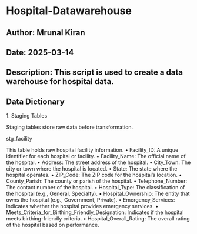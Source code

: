 # Hospital-Datawarehouse
## Author: Mrunal Kiran
## Date: 2025-03-14
## Description: This script is used to create a data warehouse for hospital data.

## Data Dictionary
1.⁠ ⁠Staging Tables

Staging tables store raw data before transformation.

stg_facility

This table holds raw hospital facility information.
	•	Facility_ID: A unique identifier for each hospital or facility.
	•	Facility_Name: The official name of the hospital.
	•	Address: The street address of the hospital.
	•	City_Town: The city or town where the hospital is located.
	•	State: The state where the hospital operates.
	•	ZIP_Code: The ZIP code for the hospital’s location.
	•	County_Parish: The county or parish of the hospital.
	•	Telephone_Number: The contact number of the hospital.
	•	Hospital_Type: The classification of the hospital (e.g., General, Specialty).
	•	Hospital_Ownership: The entity that owns the hospital (e.g., Government, Private).
	•	Emergency_Services: Indicates whether the hospital provides emergency services.
	•	Meets_Criteria_for_Birthing_Friendly_Designation: Indicates if the hospital meets birthing-friendly criteria.
	•	Hospital_Overall_Rating: The overall rating of the hospital based on performance.